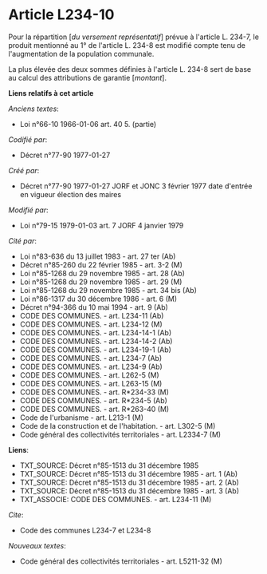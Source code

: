 # Article L234-10

Pour la répartition [*du versement représentatif*] prévue à l'article L. 234-7, le produit mentionné au 1° de l'article L.
234-8 est modifié compte tenu de l'augmentation de la population communale. 

La plus élevée des deux sommes définies à l'article L. 234-8 sert de base au calcul des attributions de garantie [*montant*].

**Liens relatifs à cet article**

_Anciens textes_:

  - Loi n°66-10 1966-01-06 art. 40 5. (partie)

_Codifié par_:

  - Décret n°77-90 1977-01-27

_Créé par_:

  - Décret n°77-90 1977-01-27 JORF et JONC 3 février 1977 date d'entrée en vigueur élection des maires

_Modifié par_:

  - Loi n°79-15 1979-01-03 art. 7 JORF 4 janvier 1979

_Cité par_:

  - Loi n°83-636 du 13 juillet 1983 - art. 27 ter (Ab)
  - Décret n°85-260 du 22 février 1985 - art. 3-2 (M)
  - Loi n°85-1268 du 29 novembre 1985 - art. 28 (Ab)
  - Loi n°85-1268 du 29 novembre 1985 - art. 29 (M)
  - Loi n°85-1268 du 29 novembre 1985 - art. 34 bis (Ab)
  - Loi n°86-1317 du 30 décembre 1986 - art. 6 (M)
  - Décret n°94-366 du 10 mai 1994 - art. 9 (Ab)
  - CODE DES COMMUNES. - art. L234-11 (Ab)
  - CODE DES COMMUNES. - art. L234-12 (M)
  - CODE DES COMMUNES. - art. L234-14-1 (Ab)
  - CODE DES COMMUNES. - art. L234-14-2 (Ab)
  - CODE DES COMMUNES. - art. L234-19-1 (Ab)
  - CODE DES COMMUNES. - art. L234-7 (Ab)
  - CODE DES COMMUNES. - art. L234-9 (Ab)
  - CODE DES COMMUNES. - art. L262-5 (M)
  - CODE DES COMMUNES. - art. L263-15 (M)
  - CODE DES COMMUNES. - art. R*234-33 (M)
  - CODE DES COMMUNES. - art. R*234-5 (Ab)
  - CODE DES COMMUNES. - art. R*263-40 (M)
  - Code de l'urbanisme - art. L213-1 (M)
  - Code de la construction et de l'habitation. - art. L302-5 (M)
  - Code général des collectivités territoriales - art. L2334-7 (M)

**Liens**:

  - TXT_SOURCE: Décret n°85-1513 du 31 décembre 1985
  - TXT_SOURCE: Décret n°85-1513 du 31 décembre 1985 - art. 1 (Ab)
  - TXT_SOURCE: Décret n°85-1513 du 31 décembre 1985 - art. 2 (Ab)
  - TXT_SOURCE: Décret n°85-1513 du 31 décembre 1985 - art. 3 (Ab)
  - TXT_ASSOCIE: CODE DES COMMUNES. - art. L234-11 (M)

_Cite_:

  - Code des communes L234-7 et L234-8

_Nouveaux textes_:

  - Code général des collectivités territoriales - art. L5211-32 (M)
